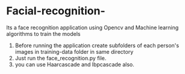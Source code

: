 # Facial-recognition-
Its a face recognition application using Opencv and Machine learning algorithms to train the models
1. Before running the application create subfolders of each person's images in training-data folder in same directory
2. Just run the face_recognition.py file.
3. you can use Haarcascade and lbpcascade also.
